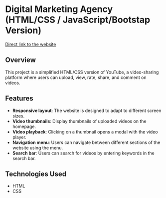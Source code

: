 # Digital Marketing Agency (HTML/CSS / JavaScript/Bootstap Version)
[Direct link to the website]()
## Overview
This project is a simplified HTML/CSS version of YouTube, a video-sharing platform where users can upload, view, rate, share, and comment on videos.

## Features
- **Responsive layout**: The website is designed to adapt to different screen sizes.
- **Video thumbnails**: Display thumbnails of uploaded videos on the homepage.
- **Video playback**: Clicking on a thumbnail opens a modal with the video player.
- **Navigation menu**: Users can navigate between different sections of the website using the menu.
- **Search bar**: Users can search for videos by entering keywords in the search bar.

## Technologies Used
- HTML
- CSS
